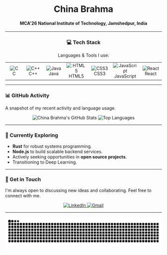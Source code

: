<h1 align="center">China Brahma</h1>
<h4 align="center">MCA'26 National Institute of Technology, Jamshedpur, India</h4>

---

<h3 align="center">💻 Tech Stack</h3>
<p align="center">Languages & Tools I use:</p>

<table align="center">
  <tr>
    <td align="center" width="96">
      <img src="https://cdn.jsdelivr.net/gh/devicons/devicon/icons/c/c-original.svg" width="40" alt="C"/><br>C
    </td>
    <td align="center" width="96">
      <img src="https://cdn.jsdelivr.net/gh/devicons/devicon/icons/cplusplus/cplusplus-original.svg" width="40" alt="C++"/><br>C++
    </td>
    <td align="center" width="96">
      <img src="https://cdn.jsdelivr.net/gh/devicons/devicon/icons/java/java-original.svg" width="40" alt="Java"/><br>Java
    </td>
    <td align="center" width="96">
      <img src="https://cdn.jsdelivr.net/gh/devicons/devicon/icons/html5/html5-original.svg" width="40" alt="HTML5"/><br>HTML5
    </td>
    <td align="center" width="96">
      <img src="https://cdn.jsdelivr.net/gh/devicons/devicon/icons/css3/css3-original.svg" width="40" alt="CSS3"/><br>CSS3
    </td>
    <td align="center" width="96">
      <img src="https://cdn.jsdelivr.net/gh/devicons/devicon/icons/javascript/javascript-original.svg" width="40" alt="JavaScript"/><br>JavaScript
    </td>
    <td align="center" width="96">
      <img src="https://cdn.jsdelivr.net/gh/devicons/devicon/icons/react/react-original.svg" width="40" alt="React"/><br>React
    </td>
  </tr>
</table>


---

### 📊 GitHub Activity

A snapshot of my recent activity and language usage.

<p align="center">
  <img src="https://github-readme-stats.vercel.app/api?username=chinabrahma&show_icons=true&theme=dark&hide_border=true&count_private=true" width="400px" alt="China Brahma's GitHub Stats" />
  <img src="https://github-readme-stats.vercel.app/api/top-langs/?username=chinabrahma&layout=compact&theme=dark&hide_border=true" width="400px" alt="Top Languages" />
</p>

---

### 🚀 Currently Exploring

- **Rust** for robust systems programming.
- **Node.js** to build scalable backend services.
- Actively seeking opportunities in **open source projects**.
- Transitioning to Deep Learning.

---

### 👋 Get in Touch

I'm always open to discussing new ideas and collaborating. Feel free to connect with me.

<div align="center">
  <a href="https://www.linkedin.com/in/chinabrahma" target="_blank">
    <img src="https://img.shields.io/badge/LinkedIn-0077B5?style=for-the-badge&logo=linkedin&logoColor=white" alt="LinkedIn"/>
  </a>
  <a href="mailto:chinabrahma@gmail.com" target="_blank">
    <img src="https://img.shields.io/badge/Gmail-D14836?style=for-the-badge&logo=gmail&logoColor=white" alt="Gmail"/>
  </a>
</div>

---

<p align="center">
  <img src="https://raw.githubusercontent.com/chinabrahma/chinabrahma/output/snake.svg" alt="Snake animation of my contributions" />
</p>
